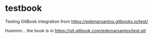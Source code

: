 # testbook

Testing GitBook integration from https://edemarsantos.gitbooks.io/test/

Hummm... the book is in https://git.gitbook.com/edemarsantos/test.git
